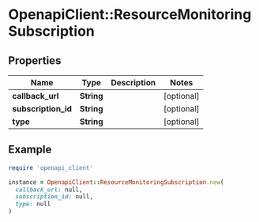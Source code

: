 # OpenapiClient::ResourceMonitoringSubscription

## Properties

| Name | Type | Description | Notes |
| ---- | ---- | ----------- | ----- |
| **callback_url** | **String** |  | [optional] |
| **subscription_id** | **String** |  | [optional] |
| **type** | **String** |  | [optional] |

## Example

```ruby
require 'openapi_client'

instance = OpenapiClient::ResourceMonitoringSubscription.new(
  callback_url: null,
  subscription_id: null,
  type: null
)
```


